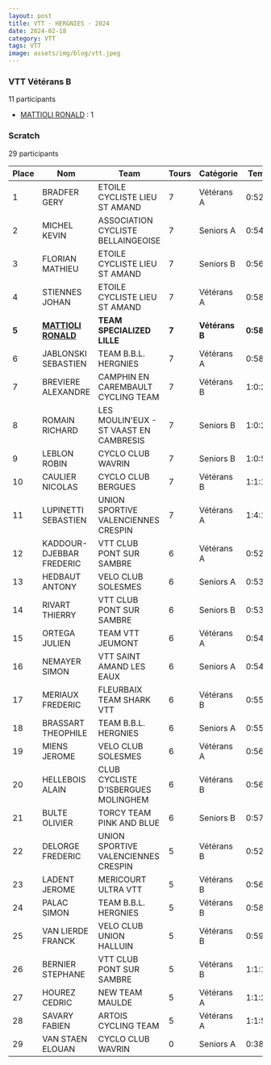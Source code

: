 ```yaml
---
layout: post
title: VTT - HERGNIES - 2024
date: 2024-02-18
category: VTT
tags: VTT
image: assets/img/blog/vtt.jpeg
---
```


### VTT Vétérans B
11 participants
- [MATTIOLI RONALD](https://teamspecializedlille.github.io/works/mattiolironald) : 1

### Scratch
29 participants

| Place | Nom | Team | Tours | Catégorie | Temps |
|---|---|---|---|---|---|
| 1 | BRADFER GERY | ETOILE CYCLISTE LIEU ST AMAND | 7 | Vétérans A | 0:52:35 | 
| 2 | MICHEL KEVIN | ASSOCIATION CYCLISTE BELLAINGEOISE | 7 | Seniors A | 0:54:35 | 
| 3 | FLORIAN MATHIEU | ETOILE CYCLISTE LIEU ST AMAND | 7 | Seniors B | 0:56:28 | 
| 4 | STIENNES JOHAN | ETOILE CYCLISTE LIEU ST AMAND | 7 | Vétérans A | 0:58:0 | 
| **5** | **[MATTIOLI RONALD](https://teamspecializedlille.github.io/works/mattiolironald)** | **TEAM SPECIALIZED LILLE** | **7** | **Vétérans B** | **0:58:38** | 
| 6 | JABLONSKI SEBASTIEN | TEAM B.B.L. HERGNIES | 7 | Vétérans A | 0:58:46 | 
| 7 | BREVIERE ALEXANDRE | CAMPHIN EN CAREMBAULT CYCLING TEAM | 7 | Vétérans B | 1:0:25 | 
| 8 | ROMAIN RICHARD | LES MOULIN'EUX - ST VAAST EN CAMBRESIS | 7 | Seniors B | 1:0:27 | 
| 9 | LEBLON ROBIN | CYCLO CLUB WAVRIN | 7 | Seniors B | 1:0:51 | 
| 10 | CAULIER NICOLAS | CYCLO CLUB BERGUES | 7 | Vétérans B | 1:1:19 | 
| 11 | LUPINETTI SEBASTIEN | UNION SPORTIVE VALENCIENNES CRESPIN | 7 | Vétérans A | 1:4:15 | 
| 12 | KADDOUR-DJEBBAR FREDERIC | VTT  CLUB PONT SUR SAMBRE | 6 | Vétérans A | 0:52:53 | 
| 13 | HEDBAUT ANTONY | VELO CLUB SOLESMES | 6 | Seniors A | 0:53:3 | 
| 14 | RIVART THIERRY | VTT  CLUB PONT SUR SAMBRE | 6 | Seniors B | 0:53:25 | 
| 15 | ORTEGA JULIEN | TEAM VTT JEUMONT | 6 | Vétérans A | 0:54:19 | 
| 16 | NEMAYER SIMON | VTT SAINT AMAND LES EAUX | 6 | Seniors A | 0:54:35 | 
| 17 | MERIAUX FREDERIC | FLEURBAIX TEAM SHARK VTT | 6 | Vétérans B | 0:55:14 | 
| 18 | BRASSART THEOPHILE | TEAM B.B.L. HERGNIES | 6 | Seniors A | 0:55:53 | 
| 19 | MIENS JEROME | VELO CLUB SOLESMES | 6 | Vétérans A | 0:56:26 | 
| 20 | HELLEBOIS ALAIN | CLUB CYCLISTE D'ISBERGUES MOLINGHEM | 6 | Vétérans B | 0:56:54 | 
| 21 | BULTE OLIVIER | TORCY TEAM PINK AND BLUE | 6 | Seniors B | 0:57:4 | 
| 22 | DELORGE FREDERIC | UNION SPORTIVE VALENCIENNES CRESPIN | 5 | Vétérans B | 0:52:59 | 
| 23 | LADENT JEROME | MERICOURT ULTRA VTT | 5 | Vétérans B | 0:56:50 | 
| 24 | PALAC SIMON | TEAM B.B.L. HERGNIES | 5 | Vétérans B | 0:58:30 | 
| 25 | VAN LIERDE FRANCK | VELO CLUB UNION HALLUIN | 5 | Vétérans B | 0:59:42 | 
| 26 | BERNIER STEPHANE | VTT  CLUB PONT SUR SAMBRE | 5 | Vétérans B | 1:1:12 | 
| 27 | HOUREZ CEDRIC | NEW TEAM MAULDE | 5 | Vétérans A | 1:1:29 | 
| 28 | SAVARY FABIEN | ARTOIS CYCLING TEAM | 5 | Vétérans A | 1:1:58 | 
| 29 | VAN STAEN ELOUAN | CYCLO CLUB WAVRIN | 0 | Seniors A | 0:38:53 | 
